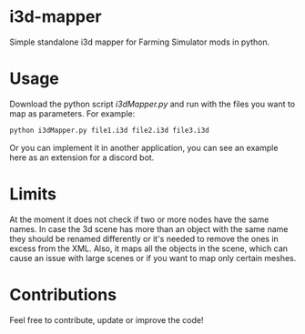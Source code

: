 # i3d-mapper
Simple standalone i3d mapper for Farming Simulator mods in python.

# Usage
Download the python script *i3dMapper.py* and run with the files you want to map as parameters.
For example:
```cmd
python i3dMapper.py file1.i3d file2.i3d file3.i3d
```

Or you can implement it in another application, you can see an example here as an extension for a discord bot.


# Limits
At the moment it does not check if two or more nodes have the same names. In case the 3d scene has more than an object with the same name they should be renamed differently or it's needed to remove the ones in excess from the XML.
Also, it maps all the objects in the scene, which can cause an issue with large scenes or if you want to map only certain meshes.


# Contributions
Feel free to contribute, update or improve the code!